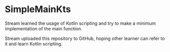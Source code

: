 # SimpleMainKts

Stream learned the usage of Kotlin scripting and try to make a minimum implementation of the main function.

Stream uploaded this repository to GitHub, hoping other learner can refer to it and learn Kotlin scripting.